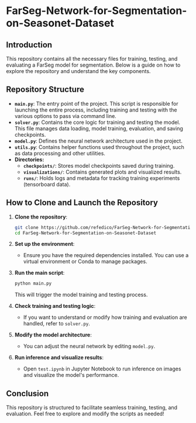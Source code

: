 # FarSeg-Network-for-Segmentation-on-Seasonet-Dataset

## Introduction

This repository contains all the necessary files for training, testing, and evaluating a FarSeg model for segmentation. Below is a guide on how to explore the repository and understand the key components.

## Repository Structure

- **`main.py`**: The entry point of the project. This script is responsible for launching the entire process, including training and testing with the various options to pass via command line.
- **`solver.py`**: Contains the core logic for training and testing the model. This file manages data loading, model training, evaluation, and saving checkpoints.
- **`model.py`**: Defines the neural network architecture used in the project.
- **`utils.py`**: Contains helper functions used throughout the project, such as data processing and other utilities.
- **Directories:**
  - **`checkpoints/`**: Stores model checkpoints saved during training.
  - **`visualizations/`**: Contains generated plots and visualized results.
  - **`runs/`**: Holds logs and metadata for tracking training experiments (tensorboard data).

## How to Clone and Launch the Repository

1. **Clone the repository**:
   
   ```bash
   git clone https://github.com/refedico/FarSeg-Network-for-Segmentation-on-Seasonet-Dataset.git
   cd FarSeg-Network-for-Segmentation-on-Seasonet-Dataset
   ```

2. **Set up the environment**:

   - Ensure you have the required dependencies installed. You can use a virtual environment or Conda to manage packages.

3. **Run the main script**:

   ```bash
   python main.py
   ```

   This will trigger the model training and testing process.

4. **Check training and testing logic**:

   - If you want to understand or modify how training and evaluation are handled, refer to `solver.py`.

5. **Modify the model architecture**:

   - You can adjust the neural network by editing `model.py`.


6. **Run inference and visualize results**:

   - Open `test.ipynb` in Jupyter Notebook to run inference on images and visualize the model's performance.

## Conclusion

This repository is structured to facilitate seamless training, testing, and evaluation. Feel free to explore and modify the scripts as needed!

